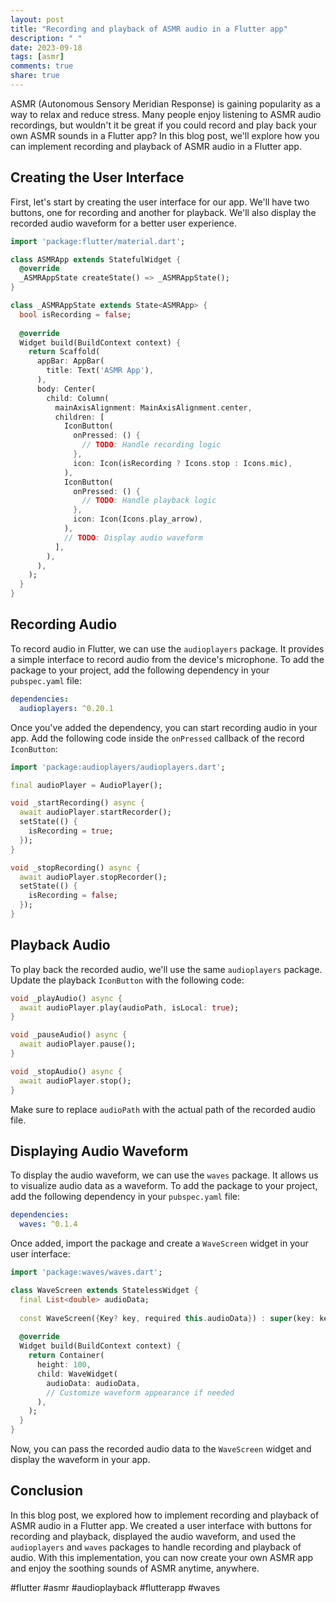 ```yaml
---
layout: post
title: "Recording and playback of ASMR audio in a Flutter app"
description: " "
date: 2023-09-18
tags: [asmr]
comments: true
share: true
---
```


ASMR (Autonomous Sensory Meridian Response) is gaining popularity as a way to relax and reduce stress. Many people enjoy listening to ASMR audio recordings, but wouldn't it be great if you could record and play back your own ASMR sounds in a Flutter app? In this blog post, we'll explore how you can implement recording and playback of ASMR audio in a Flutter app.

## Creating the User Interface

First, let's start by creating the user interface for our app. We'll have two buttons, one for recording and another for playback. We'll also display the recorded audio waveform for a better user experience.

```dart
import 'package:flutter/material.dart';

class ASMRApp extends StatefulWidget {
  @override
  _ASMRAppState createState() => _ASMRAppState();
}

class _ASMRAppState extends State<ASMRApp> {
  bool isRecording = false;
  
  @override
  Widget build(BuildContext context) {
    return Scaffold(
      appBar: AppBar(
        title: Text('ASMR App'),
      ),
      body: Center(
        child: Column(
          mainAxisAlignment: MainAxisAlignment.center,
          children: [
            IconButton(
              onPressed: () {
                // TODO: Handle recording logic
              },
              icon: Icon(isRecording ? Icons.stop : Icons.mic),
            ),
            IconButton(
              onPressed: () {
                // TODO: Handle playback logic
              },
              icon: Icon(Icons.play_arrow),
            ),
            // TODO: Display audio waveform
          ],
        ),
      ),
    );
  }
}
```

## Recording Audio

To record audio in Flutter, we can use the `audioplayers` package. It provides a simple interface to record audio from the device's microphone. To add the package to your project, add the following dependency in your `pubspec.yaml` file:

```yaml
dependencies:
  audioplayers: ^0.20.1
```

Once you've added the dependency, you can start recording audio in your app. Add the following code inside the `onPressed` callback of the record `IconButton`:

```dart
import 'package:audioplayers/audioplayers.dart';

final audioPlayer = AudioPlayer();

void _startRecording() async {
  await audioPlayer.startRecorder();
  setState(() {
    isRecording = true;
  });
}

void _stopRecording() async {
  await audioPlayer.stopRecorder();
  setState(() {
    isRecording = false;
  });
}
```

## Playback Audio

To play back the recorded audio, we'll use the same `audioplayers` package. Update the playback `IconButton` with the following code:

```dart
void _playAudio() async {
  await audioPlayer.play(audioPath, isLocal: true);
}

void _pauseAudio() async {
  await audioPlayer.pause();
}

void _stopAudio() async {
  await audioPlayer.stop();
}
```

Make sure to replace `audioPath` with the actual path of the recorded audio file.

## Displaying Audio Waveform

To display the audio waveform, we can use the `waves` package. It allows us to visualize audio data as a waveform. To add the package to your project, add the following dependency in your `pubspec.yaml` file:

```yaml
dependencies:
  waves: ^0.1.4
```

Once added, import the package and create a `WaveScreen` widget in your user interface:

```dart
import 'package:waves/waves.dart';

class WaveScreen extends StatelessWidget {
  final List<double> audioData;
  
  const WaveScreen({Key? key, required this.audioData}) : super(key: key);
  
  @override
  Widget build(BuildContext context) {
    return Container(
      height: 100,
      child: WaveWidget(
        audioData: audioData,
        // Customize waveform appearance if needed
      ),
    );
  }
}
```

Now, you can pass the recorded audio data to the `WaveScreen` widget and display the waveform in your app.

## Conclusion

In this blog post, we explored how to implement recording and playback of ASMR audio in a Flutter app. We created a user interface with buttons for recording and playback, displayed the audio waveform, and used the `audioplayers` and `waves` packages to handle recording and playback of audio. With this implementation, you can now create your own ASMR app and enjoy the soothing sounds of ASMR anytime, anywhere.

#flutter #asmr #audioplayback #flutterapp #waves